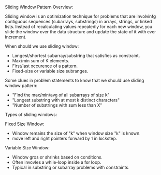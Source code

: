 Sliding Window Pattern Overview:

Sliding window is an optimization technique for problems that are involvinfg contiguous sequences (subarrays, substrings) in arrays, strings, or linked lists. Instead of recalculating
values repeatedly for each new window, you slide the window over the data structure and update the state of it with ever increment.

When should we use sliding window:
- Longest/shortest subarray/substring that satisfies as constraint.
- Max/min sum of K elements.
- First/last occurence of a pattern.
- Fixed-size or variable size subranges.

Some clues in problem statements to know that we should use sliding window pattern:
- "Find the max/min/avg of all subarrays of size k"
- "Longest substring with at most k distinct characters"
- "Number of substrings with sum less than X"


Types of sliding windows:

Fixed Size Window:
- Window remains the size of "k" when window size "k" is known.
- move left and right pointers forward by 1 in lockstep.

Variable Size Window:
- Window gros or shrinks based on conditions.
- Often invovles a while-loop inside a for loop.
- Typical in substring or subarray problems with constraints.



